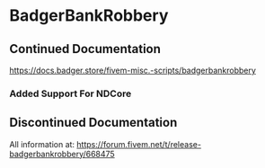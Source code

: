 # BadgerBankRobbery
## Continued Documentation
https://docs.badger.store/fivem-misc.-scripts/badgerbankrobbery

### Added Support For NDCore


## Discontinued Documentation
All information at: https://forum.fivem.net/t/release-badgerbankrobbery/668475
